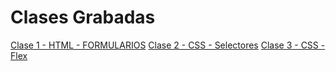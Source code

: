 # Clases Grabadas
[Clase 1 - HTML - FORMULARIOS](https://drive.google.com/drive/folders/1A5sFts7bmZNopG280Q8xL1zK2a9jaam9?usp=drive_link)
[Clase 2 - CSS - Selectores](https://drive.google.com/drive/folders/1IXnw3JR-0ND8dXhhikBlrGIm5YAMYQbl?usp=drive_link)
[Clase 3 - CSS - Flex](https://drive.google.com/drive/folders/1FMb6fJ4BhcAYwDnL4PwxuOGRthpBwrLT?usp=drive_link)
